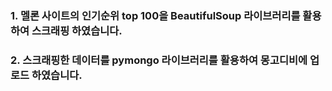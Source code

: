 ### 1. 멜론 사이트의 인기순위 top 100을 BeautifulSoup 라이브러리를 활용하여 스크래핑 하였습니다.
### 2. 스크래핑한 데이터를 pymongo 라이브러리를 활용하여 몽고디비에 업로드 하였습니다.
